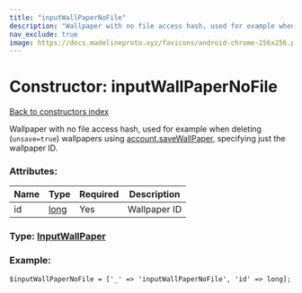 ```yaml
---
title: "inputWallPaperNoFile"
description: "Wallpaper with no file access hash, used for example when deleting (unsave=true) wallpapers using account.saveWallPaper, specifying just the wallpaper ID."
nav_exclude: true
image: https://docs.madelineproto.xyz/favicons/android-chrome-256x256.png
---
```

# Constructor: inputWallPaperNoFile  
[Back to constructors index](/API_docs/constructors/index.html)



Wallpaper with no file access hash, used for example when deleting (`unsave=true`) wallpapers using [account.saveWallPaper](../methods/account.saveWallPaper.html), specifying just the wallpaper ID.

### Attributes:

| Name     |    Type       | Required | Description |
|----------|---------------|----------|-------------|
|id|[long](/API_docs/types/long.html) | Yes|Wallpaper ID|



### Type: [InputWallPaper](/API_docs/types/InputWallPaper.html)


### Example:

```
$inputWallPaperNoFile = ['_' => 'inputWallPaperNoFile', 'id' => long];
```  
